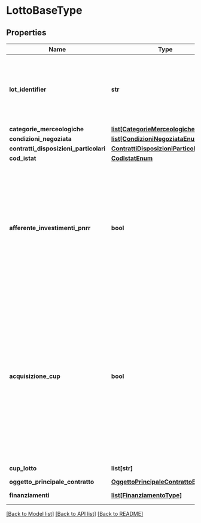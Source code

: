 # LottoBaseType

## Properties
Name | Type | Description | Notes
------------ | ------------- | ------------- | -------------
**lot_identifier** | **str** | Id univoco del lotto generato dalla stazione appaltante - corrisponde al campo bt-137 - Purpose Lot Identifier del TED | 
**categorie_merceologiche** | [**list[CategorieMerceologicheEnum]**](CategorieMerceologicheEnum.md) |  | 
**condizioni_negoziata** | [**list[CondizioniNegoziataEnum]**](CondizioniNegoziataEnum.md) |  | [optional] 
**contratti_disposizioni_particolari** | [**ContrattiDisposizioniParticolariEnum**](ContrattiDisposizioniParticolariEnum.md) |  | 
**cod_istat** | [**CodIstatEnum**](CodIstatEnum.md) |  | 
**afferente_investimenti_pnrr** | **bool** | L’appalto o concessione è afferente gli investimenti pubblici finanziati, in tutto o in parte, con le risorse previste dal PNRR (Piano Nazionale di Ripresa e Resilienza) e/o dal PNC (Piano nazionale per gli investimenti complementari)? | 
**acquisizione_cup** | **bool** | Il contratto è finalizzato alla realizzazione di progetti d&#x27;investimento pubblico per i quali è prevista l&#x27;acquisizione del codice CUP ai sensi dell&#x27;art. 11 L. 3/2003 e ss.mm.? (E&#x27; necessario acquisire e comunicare il CUP per interventi finanziati, anche in parte, con risorse Comunitarie) (Si/No) | [optional] 
**cup_lotto** | **list[str]** | Cup associati al lotto | [optional] 
**oggetto_principale_contratto** | [**OggettoPrincipaleContrattoEnum**](OggettoPrincipaleContrattoEnum.md) |  | [optional] 
**finanziamenti** | [**list[FinanziamentoType]**](FinanziamentoType.md) | Dati relativi ai finanziamenti | [optional] 

[[Back to Model list]](../README.md#documentation-for-models) [[Back to API list]](../README.md#documentation-for-api-endpoints) [[Back to README]](../README.md)

